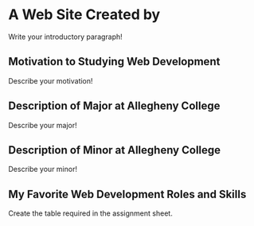 # A Web Site Created by

Write your introductory paragraph!

## Motivation to Studying Web Development

Describe your motivation!

## Description of Major at Allegheny College

Describe your major!

## Description of Minor at Allegheny College

Describe your minor!

## My Favorite Web Development Roles and Skills

Create the table required in the assignment sheet.
